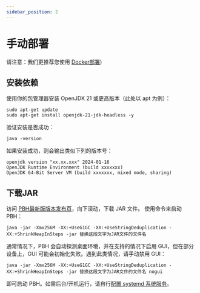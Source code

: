 ```yaml
---
sidebar_position: 2
---
```



# 手动部署

请注意：我们更推荐您使用 [Docker部署](../Docker.md))

## 安装依赖

使用你的包管理器安装 OpenJDK 21 或更高版本（此处以 apt 为例）：

```shell
sudo apt-get update
sudo apt-get install openjdk-21-jdk-headless -y
```

验证安装是否成功：

```shell
java -version
```

如果安装成功，则会输出类似下列的版本号：

```plain
openjdk version "xx.xx.xxx" 2024-01-16
OpenJDK Runtime Environment (build xxxxxxx)
OpenJDK 64-Bit Server VM (build xxxxxxx, mixed mode, sharing)
```

## 下载JAR
访问 [PBH最新版版本发布页](https://github.com/PBH-BTN/PeerBanHelper/releases/latest)，向下滚动，下载 JAR 文件。
使用命令来启动 PBH：
```shell
java -jar -Xmx256M -XX:+UseG1GC -XX:+UseStringDeduplication -XX:+ShrinkHeapInSteps -jar 替换这段文字为JAR文件的文件名
```
通常情况下，PBH 会自动探测桌面环境，并在支持的情况下启用 GUI，但在部分设备上，GUI 可能会初始化失败。遇到此类情况，请手动禁用 GUI：

```shell
java -jar -Xmx256M -XX:+UseG1GC -XX:+UseStringDeduplication -XX:+ShrinkHeapInSteps -jar 替换这段文字为JAR文件的文件名 nogui
```

即可启动 PBH。如需后台/开机运行，请自行[配置 systemd 系统服务](https://github.com/PBH-BTN/PeerBanHelper/issues/179#issuecomment-2198225784)。
